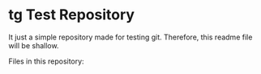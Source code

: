 tg Test Repository
==

It just a simple repository made for testing git.
Therefore, this readme file will be shallow.

Files in this repository:
